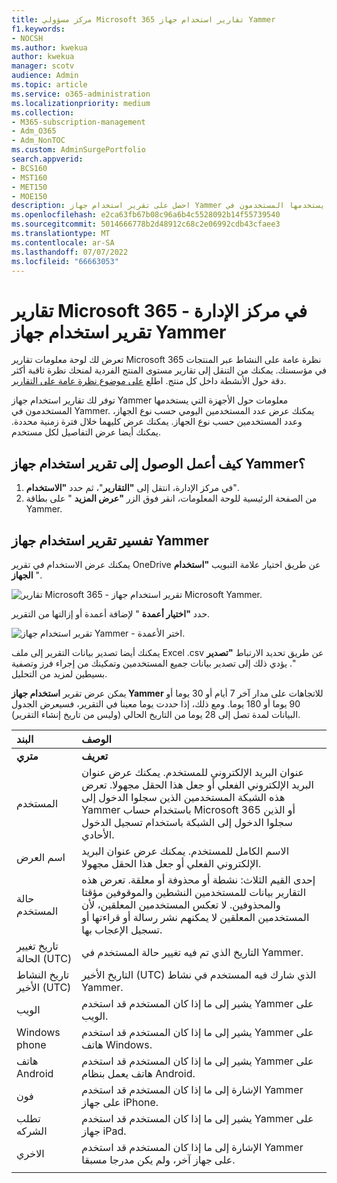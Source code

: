 ```yaml
---
title: مركز مسؤولي Microsoft 365 تقارير استخدام جهاز Yammer
f1.keywords:
- NOCSH
ms.author: kwekua
author: kwekua
manager: scotv
audience: Admin
ms.topic: article
ms.service: o365-administration
ms.localizationpriority: medium
ms.collection:
- M365-subscription-management
- Adm_O365
- Adm_NonTOC
ms.custom: AdminSurgePortfolio
search.appverid:
- BCS160
- MST160
- MET150
- MOE150
description: احصل على تقرير استخدام جهاز Yammer لمعرفة المزيد حول الأجهزة التي يستخدمها المستخدمون في Yammer وعدد المستخدمين اليومي حسب نوع الجهاز والتفاصيل لكل مستخدم.
ms.openlocfilehash: e2ca63fb67b08c96a6b4c5528092b14f55739540
ms.sourcegitcommit: 5014666778b2d48912c68c2e06992cdb43cfaee3
ms.translationtype: MT
ms.contentlocale: ar-SA
ms.lasthandoff: 07/07/2022
ms.locfileid: "66663053"
---
```

# <a name="microsoft-365-reports-in-the-admin-center---yammer-device-usage-report"></a>تقارير Microsoft 365 في مركز الإدارة - تقرير استخدام جهاز Yammer

تعرض لك لوحة معلومات تقارير Microsoft 365 نظرة عامة على النشاط عبر المنتجات في مؤسستك. يمكنك من التنقل إلى تقارير مستوى المنتج الفردية لمنحك نظرة ثاقبة أكثر دقة حول الأنشطة داخل كل منتج. اطلع [على موضوع نظرة عامة على التقارير](activity-reports.md).
  
توفر لك تقارير استخدام جهاز Yammer معلومات حول الأجهزة التي يستخدمها المستخدمون في Yammer. يمكنك عرض عدد المستخدمين اليومي حسب نوع الجهاز، وعدد المستخدمين حسب نوع الجهاز. يمكنك عرض كليهما خلال فترة زمنية محددة. يمكنك أيضا عرض التفاصيل لكل مستخدم.
 
## <a name="how-do-i-get-to-the-yammer-device-usage-report"></a>كيف أعمل الوصول إلى تقرير استخدام جهاز Yammer؟

1. في مركز الإدارة، انتقل إلى **"التقارير**"، ثم حدد **"الاستخدام**". 
2. من الصفحة الرئيسية للوحة المعلومات، انقر فوق الزر **"عرض المزيد** " على بطاقة Yammer.
  
## <a name="interpret-the-yammer-device-usage-report"></a>تفسير تقرير استخدام جهاز Yammer

يمكنك عرض الاستخدام في تقرير OneDrive عن طريق اختيار علامة التبويب **"استخدام الجهاز** ".

![تقارير Microsoft 365 - تقرير استخدام جهاز Microsoft Yammer.](../../media/e21af4c0-0ad2-4485-8ab1-2f82d7dfa90e.png)

حدد **"اختيار أعمدة** " لإضافة أعمدة أو إزالتها من التقرير.  

![تقرير استخدام جهاز Yammer - اختر الأعمدة.](../../media/fc1fc8db-e197-4878-85c7-7ba0d67b9379.png)

يمكنك أيضا تصدير بيانات التقرير إلى ملف Excel .csv عن طريق تحديد الارتباط **"تصدير** ". يؤدي ذلك إلى تصدير بيانات جميع المستخدمين وتمكينك من إجراء فرز وتصفية بسيطين لمزيد من التحليل. 

يمكن عرض تقرير **استخدام جهاز Yammer** للاتجاهات على مدار آخر 7 أيام أو 30 يوما أو 90 يوما أو 180 يوما. ومع ذلك، إذا حددت يوما معينا في التقرير، فسيعرض الجدول البيانات لمدة تصل إلى 28 يوما من التاريخ الحالي (وليس من تاريخ إنشاء التقرير).
  
|البند|الوصف|
|:-----|:-----|
|**متري**|**تعريف**|
|المستخدم  <br/> |عنوان البريد الإلكتروني للمستخدم. يمكنك عرض عنوان البريد الإلكتروني الفعلي أو جعل هذا الحقل مجهولا. تعرض هذه الشبكة المستخدمين الذين سجلوا الدخول إلى Yammer باستخدام حساب Microsoft 365 أو الذين سجلوا الدخول إلى الشبكة باستخدام تسجيل الدخول الأحادي. <br/> |
|اسم العرض  <br/> |الاسم الكامل للمستخدم. يمكنك عرض عنوان البريد الإلكتروني الفعلي أو جعل هذا الحقل مجهولا.  <br/> |
|حالة المستخدم  <br/> |إحدى القيم الثلاث: نشطة أو محذوفة أو معلقة. تعرض هذه التقارير بيانات للمستخدمين النشطين والموقوفين مؤقتا والمحذوفين. لا تعكس المستخدمين المعلقين، لأن المستخدمين المعلقين لا يمكنهم نشر رسالة أو قراءتها أو تسجيل الإعجاب بها.   <br/> |
|تاريخ تغيير الحالة (UTC)  <br/> |التاريخ الذي تم فيه تغيير حالة المستخدم في Yammer.  <br/> |
|تاريخ النشاط الأخير (UTC)  <br/> |التاريخ الأخير (UTC) الذي شارك فيه المستخدم في نشاط Yammer.  <br/> |
|الويب  <br/> |يشير إلى ما إذا كان المستخدم قد استخدم Yammer على الويب.  <br/> |
|Windows phone  <br/> | يشير إلى ما إذا كان المستخدم قد استخدم Yammer على هاتف Windows.  <br/> |
|هاتف Android  <br/> |يشير إلى ما إذا كان المستخدم قد استخدم Yammer على هاتف يعمل بنظام Android. <br/>|
|فون <br/> | الإشارة إلى ما إذا كان المستخدم قد استخدم Yammer على جهاز iPhone.  <br/> |
|تطلب الشركه  <br/> |يشير إلى ما إذا كان المستخدم قد استخدم Yammer على جهاز iPad. <br/>|
|الاخري  <br/> |الإشارة إلى ما إذا كان المستخدم قد استخدم Yammer على جهاز آخر، ولم يكن مدرجا مسبقا. <br/>|
|||